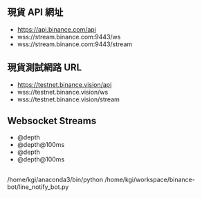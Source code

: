 ## 現貨 API 網址
- https://api.binance.com/api
- wss://stream.binance.com:9443/ws
- wss://stream.binance.com:9443/stream

## 現貨測試網路 URL
- https://testnet.binance.vision/api
- wss://testnet.binance.vision/ws
- wss://testnet.binance.vision/stream


## Websocket Streams
- <symbol>@depth
- <symbol>@depth@100ms
- <symbol>@depth<levels>
- <symbol>@depth<levels>@100ms

## 
/home/kgi/anaconda3/bin/python /home/kgi/workspace/binance-bot/line_notify_bot.py
